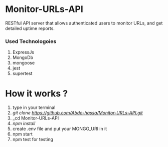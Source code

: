 # Monitor-URLs-API

 RESTful API server that allows authenticated users to monitor URLs, and get detailed uptime reports.

### **Used Technologoies**
1. ExpressJs
2. MongoDb
3. mongoose
4. jest
5. supertest



# How it works ?

1. type in your terminal
2. _git clone <https://github.com/Abdo-hassa/Monitor-URLs-API.git>_
3. _cd Monitor-URLs-API
4. _npm install_
5. create .env file and put your MONGO_URI in it
6. npm start
7. npm test for testing
